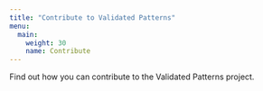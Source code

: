 ```yaml
---
title: "Contribute to Validated Patterns"
menu:
  main:
    weight: 30
    name: Contribute
---
```


Find out how you can contribute to the Validated Patterns project.
